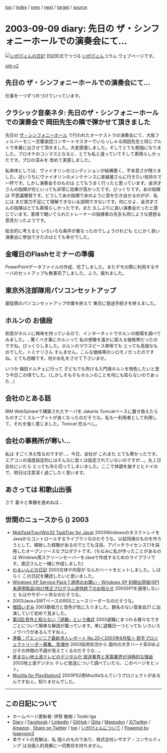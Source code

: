 [top](../index.html) 
 / [index](index.html) 
 / [prev](ig030903.html) 
 / [next](ig030910.html) 
 / [target](https://www.igapyon.jp/igapyon/diary/2003/ig030909.html) 
 / [source](https://github.com/igapyon/diary/blob/master/2003/ig030909.src.md) 

2003-09-09 diary: 先日の ザ・シンフォニーホールでの演奏会にて…
=====================================================================================================
[![いがぴょんの日記](https://www.igapyon.jp/igapyon/diary/images/iga202308_64.jpg "いがぴょん")](https://www.igapyon.jp/igapyon/diary/memo/memoigapyon.html) 日記形式でつづる [いがぴょん](https://www.igapyon.jp/igapyon/diary/memo/memoigapyon.html)コラム ウェブページです。

[old-v2](ig030909-orig.html)

## 先日の ザ・シンフォニーホールでの演奏会にて…

仕事を一つずつ片づけていっています。


## クラシック音楽ネタ: 先日のザ・シンフォニーホールでの演奏会で 岡田先生の隣で弾かせて頂きました

先日の [ザ・シンフォニーホール](http://asahi.co.jp/symphony/) で行われたオーケストラの演奏会にて、大阪フィルハーモニー交響楽団コンサートマスターでいらっしゃる岡田先生と同じプルトで本番に出させて頂きました。大変感激しました。そしてとても勉強になりました。プロオケのコンマスとなると、とても私と違っていてそして素晴らしかったです。プロの深みを 改めて実感しました。

私単体としては、ヴァイオリンのコンディションが結構悪く、不本意さが残りました。近いうちにヴァイオリンのメンテナンスに楽器屋さんに行きたい気持ちで一杯です。しかし演奏会そのものは とてもうまく行ったと思っています。金洪才さんの指揮が何といっても非常に効果が高かったです。びっくりです。あの指揮は 不思議爆発です。どうしてあの指揮であのように音を引き出せるのがが、私には まだ実力不足にて理解できない＆説明できないです。何にせよ、金洪才さんの指揮はとても素晴らしかったです。また 久しぶりに良い演奏会だったと感じています。客席で聴いてられたトレーナーの指揮者の先生も同じような感想＆意見だったようです。

総合的に考えると いろいろな条件が重なったのでしょうけれども とにかく良い演奏会に参加できたのはとても幸せでした。

## 金曜日のFlashセミナーの準備

PowerPointデータファイルの作成、完了しました。またデモの際に利用するサーバのセットアップも無事完了しました。ふう。疲れました。

## 東京外注部隊用パソコンセットアップ

最低限のパソコンセットアップ作業を終えて 東京に発送手続きを終えました。

## ホルンの お値段

和音がホルンに興味を持っているので、インターネットでホルンの相場を調べてみました。…驚くべき事にホルンって 私の想像を遙かに超える価格帯だったのですね。びっくりしました。ホルンのマウスピース単体でも とっても高価なものでした。トミナリさん すんません。こんな価格帯のシロモノだったのですね。とても恐縮です。何かお礼をさせて下さいませ。

いつか 梅田ドルチェに行って 子どもでも吹ける入門用ホルンを物色したいと思う今日この頃でした。(しかしそもそもホルンのことを何にも知らないのであった…)

## 会社のとある話

IBM WebSphereで構築されたサーバを Jakarta Tomcatベースに置き換えたら ものすごくスループットが良くなったのだそうな。私も一利用者として利用して、それを強く感じました。Tomcat 恐るべし。

## 会社の事務所が寒い…

私は すごく冷え性なのですが…、今日、会社が これまた とても寒かったです。エアコンの温度設定的にはそんなに低くは設定されていないのですが…。丸１日会社にいたら とっても冷え切ってしまいました。ここで体調を崩すとヒドイので、明日は注意深く過ごしたく思います。

## あさっては 和歌山出張

さて 着々と準備を進めねば… 

## 世間のニュースから () 2003

* [MobTaskTray(Win32 TaskTray for Java)](http://www.mobster.jp/agata/tasktray/)  2003WindowsのタスクトレイをJavaからコントロールするライブラリなのだそうな。以前同様のものを作ろうとして、頓挫した経験があるのでとても注目。アパッチライセンス1.1を採用したオープンソースなプロダクトです。(ちなみに私が作ったことがあるのは Windows用スクリーンセーバーをJavaで作成するためのライブラリです。渡辺さんと一緒に作成しました)
* [わるいんどの日記](http://d.hatena.ne.jp/wildcats0201/)  2003文体や内容が なんかハートをヒットしました。しばらく この日記を購読したいと思いました。
* [Windows XP Service Pack 1 適用のお願い - Windows XP 初期出荷版(SP1 未適用製品)向け修正プログラム提供終了のお知らせ](http://www.microsoft.com/japan/windowsxp/endofgold.asp)  2003SP1を適用しないと もはやサポート外なのだそうな。
*   2003Java+SWTベースのRSSニュースリーダーなのだそうな。
* [増田いずみ](http://www.jvcmusic.co.jp/masuda/)  2003歌唱力と音色が気に入りました。題名のない音楽会21 に出演していて初めて見ました。
* [第2回:意外と知らない「退職」という儀式](http://jibun.atmarkit.co.jp/lcareer01/column/ana02/ana01.html)  2003退職にまつわる様々なできごとについて簡単な解説が載っています。単に退職日一つとっても いろいろノウハウがあるんですねぇ。
* [連載：ITエンジニア最新求人レポート No.20＜2003年8月版＞ 若手プロジェクトリーダー募集、急増中](http://jibun.atmarkit.co.jp/lcareer01/rensai/jobtrend/jobtrend020.html)  2003採用状況から 国内の大手ハード系SIおよびその仲間の不調が見えてくるのだそうな…。
* [進まない地上波テレビのデジタル化 放送業界と家電業界が消極的な理由](http://www.atmarkit.co.jp/fbiz/column/fl/reg079/01.html)  2003地上波デジタル テレビ放送について調べていたら、このページをヒット。
* [Mozilla for PlayStation2](http://playstation2-linux.com/projects/mozilla-ps2)  2003PS2用Mozillaなんていうプロジェクトがあるんですねぇ。知りませんでした。


----------------------------------------------------------------------------------------------------

## この日記について

* ホームページ更新者: 伊賀 敏樹 / Tosiki Iga
* [Diary](https://www.igapyon.jp/igapyon/diary/) / [Facebook](https://www.facebook.com/igapyon) / [LinkedIn](https://www.linkedin.com/in/toshikiiga) / [GitHub](https://github.com/igapyon) / [Qiita](https://qiita.com/igapyon) / [Mastodon](https://social.vivaldi.net/@igapyon) / [X/Twitter](https://twitter.com/ToshikiIga) / [Amazon](https://www.amazon.co.jp/%E4%BC%8A%E8%B3%80-%E6%95%8F%E6%A8%B9/e/B004LTQWCQ) ,
[Share on Twitter](https://twitter.com/intent/tweet?hashtags=igapyon%2Cdiary%2C%E3%81%84%E3%81%8C%E3%81%B4%E3%82%87%E3%82%93&text=%E5%85%88%E6%97%A5%E3%81%AE+%E3%82%B6%E3%83%BB%E3%82%B7%E3%83%B3%E3%83%95%E3%82%A9%E3%83%8B%E3%83%BC%E3%83%9B%E3%83%BC%E3%83%AB%E3%81%A7%E3%81%AE%E6%BC%94%E5%A5%8F%E4%BC%9A%E3%81%AB%E3%81%A6%E2%80%A6&url=https%3A%2F%2Fwww.igapyon.jp%2Figapyon%2Fdiary%2F2003%2Fig030909.html) / [top](../index.html) / [いがぴょんについて](https://www.igapyon.jp/igapyon/diary/memo/memoigapyon.html) / [Powered by Igapyonv3](https://github.com/igapyon/igapyonv3)
* 本サイトの見解は、私 個人のものであり、株式会社レザボア・コンサルティング は当個人的見解に一切責任を持ちません。 
